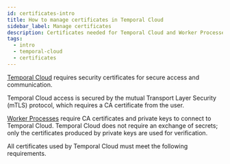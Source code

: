 ```yaml
---
id: certificates-intro
title: How to manage certificates in Temporal Cloud
sidebar_label: Manage certificates
description: Certificates needed for Temporal Cloud and Worker Processes
tags:
  - intro
  - temporal-cloud
  - certificates
---
```


[Temporal Cloud](https://temporal.io/cloud) requires security certificates for secure access and communication.

Temporal Cloud access is secured by the mutual Transport Layer Security (mTLS) protocol, which requires a CA certificate from the user.

[Worker Processes](/workers/#worker-process) require CA certificates and private keys to connect to Temporal Cloud.
Temporal Cloud does not require an exchange of secrets; only the certificates produced by private keys are used for verification.

All certificates used by Temporal Cloud must meet the following requirements.
